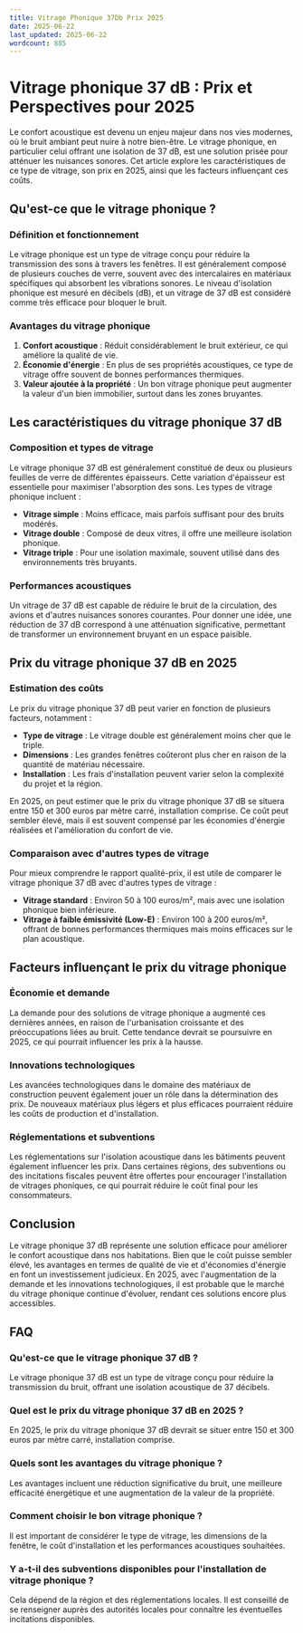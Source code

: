 ```yaml
---
title: Vitrage Phonique 37Db Prix 2025
date: 2025-06-22
last_updated: 2025-06-22
wordcount: 885
---
```


# Vitrage phonique 37 dB : Prix et Perspectives pour 2025

Le confort acoustique est devenu un enjeu majeur dans nos vies modernes, où le bruit ambiant peut nuire à notre bien-être. Le vitrage phonique, en particulier celui offrant une isolation de 37 dB, est une solution prisée pour atténuer les nuisances sonores. Cet article explore les caractéristiques de ce type de vitrage, son prix en 2025, ainsi que les facteurs influençant ces coûts.

## Qu'est-ce que le vitrage phonique ?

### Définition et fonctionnement

Le vitrage phonique est un type de vitrage conçu pour réduire la transmission des sons à travers les fenêtres. Il est généralement composé de plusieurs couches de verre, souvent avec des intercalaires en matériaux spécifiques qui absorbent les vibrations sonores. Le niveau d'isolation phonique est mesuré en décibels (dB), et un vitrage de 37 dB est considéré comme très efficace pour bloquer le bruit.

### Avantages du vitrage phonique

1. **Confort acoustique** : Réduit considérablement le bruit extérieur, ce qui améliore la qualité de vie.
2. **Économie d'énergie** : En plus de ses propriétés acoustiques, ce type de vitrage offre souvent de bonnes performances thermiques.
3. **Valeur ajoutée à la propriété** : Un bon vitrage phonique peut augmenter la valeur d'un bien immobilier, surtout dans les zones bruyantes.

## Les caractéristiques du vitrage phonique 37 dB

### Composition et types de vitrage

Le vitrage phonique 37 dB est généralement constitué de deux ou plusieurs feuilles de verre de différentes épaisseurs. Cette variation d'épaisseur est essentielle pour maximiser l'absorption des sons. Les types de vitrage phonique incluent :

- **Vitrage simple** : Moins efficace, mais parfois suffisant pour des bruits modérés.
- **Vitrage double** : Composé de deux vitres, il offre une meilleure isolation phonique.
- **Vitrage triple** : Pour une isolation maximale, souvent utilisé dans des environnements très bruyants.

### Performances acoustiques

Un vitrage de 37 dB est capable de réduire le bruit de la circulation, des avions et d'autres nuisances sonores courantes. Pour donner une idée, une réduction de 37 dB correspond à une atténuation significative, permettant de transformer un environnement bruyant en un espace paisible.

## Prix du vitrage phonique 37 dB en 2025

### Estimation des coûts

Le prix du vitrage phonique 37 dB peut varier en fonction de plusieurs facteurs, notamment :

- **Type de vitrage** : Le vitrage double est généralement moins cher que le triple.
- **Dimensions** : Les grandes fenêtres coûteront plus cher en raison de la quantité de matériau nécessaire.
- **Installation** : Les frais d'installation peuvent varier selon la complexité du projet et la région.

En 2025, on peut estimer que le prix du vitrage phonique 37 dB se situera entre 150 et 300 euros par mètre carré, installation comprise. Ce coût peut sembler élevé, mais il est souvent compensé par les économies d'énergie réalisées et l'amélioration du confort de vie.

### Comparaison avec d'autres types de vitrage

Pour mieux comprendre le rapport qualité-prix, il est utile de comparer le vitrage phonique 37 dB avec d'autres types de vitrage :

- **Vitrage standard** : Environ 50 à 100 euros/m², mais avec une isolation phonique bien inférieure.
- **Vitrage à faible émissivité (Low-E)** : Environ 100 à 200 euros/m², offrant de bonnes performances thermiques mais moins efficaces sur le plan acoustique.

## Facteurs influençant le prix du vitrage phonique

### Économie et demande

La demande pour des solutions de vitrage phonique a augmenté ces dernières années, en raison de l'urbanisation croissante et des préoccupations liées au bruit. Cette tendance devrait se poursuivre en 2025, ce qui pourrait influencer les prix à la hausse.

### Innovations technologiques

Les avancées technologiques dans le domaine des matériaux de construction peuvent également jouer un rôle dans la détermination des prix. De nouveaux matériaux plus légers et plus efficaces pourraient réduire les coûts de production et d'installation.

### Réglementations et subventions

Les réglementations sur l'isolation acoustique dans les bâtiments peuvent également influencer les prix. Dans certaines régions, des subventions ou des incitations fiscales peuvent être offertes pour encourager l'installation de vitrages phoniques, ce qui pourrait réduire le coût final pour les consommateurs.

## Conclusion

Le vitrage phonique 37 dB représente une solution efficace pour améliorer le confort acoustique dans nos habitations. Bien que le coût puisse sembler élevé, les avantages en termes de qualité de vie et d'économies d'énergie en font un investissement judicieux. En 2025, avec l'augmentation de la demande et les innovations technologiques, il est probable que le marché du vitrage phonique continue d'évoluer, rendant ces solutions encore plus accessibles.

## FAQ

### Qu'est-ce que le vitrage phonique 37 dB ?

Le vitrage phonique 37 dB est un type de vitrage conçu pour réduire la transmission du bruit, offrant une isolation acoustique de 37 décibels.

### Quel est le prix du vitrage phonique 37 dB en 2025 ?

En 2025, le prix du vitrage phonique 37 dB devrait se situer entre 150 et 300 euros par mètre carré, installation comprise.

### Quels sont les avantages du vitrage phonique ?

Les avantages incluent une réduction significative du bruit, une meilleure efficacité énergétique et une augmentation de la valeur de la propriété.

### Comment choisir le bon vitrage phonique ?

Il est important de considérer le type de vitrage, les dimensions de la fenêtre, le coût d'installation et les performances acoustiques souhaitées.

### Y a-t-il des subventions disponibles pour l'installation de vitrage phonique ?

Cela dépend de la région et des réglementations locales. Il est conseillé de se renseigner auprès des autorités locales pour connaître les éventuelles incitations disponibles.